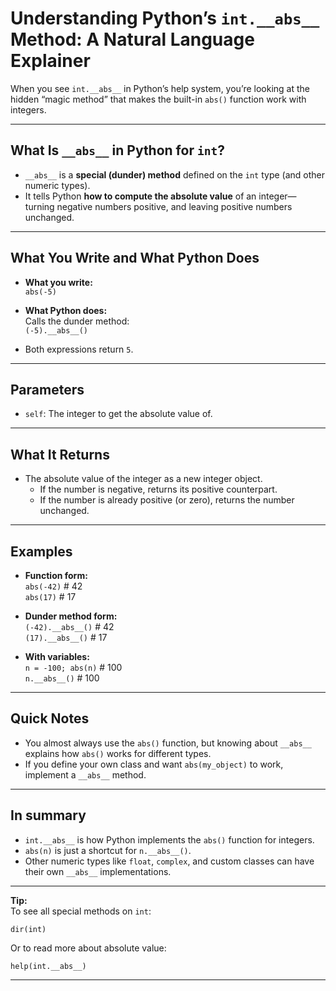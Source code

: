 # Understanding Python’s `int.__abs__` Method: A Natural Language Explainer

When you see `int.__abs__` in Python’s help system, you’re looking at the hidden “magic method” that makes the built-in `abs()` function work with integers.

---

## What Is `__abs__` in Python for `int`?

- `__abs__` is a **special (dunder) method** defined on the `int` type (and other numeric types).
- It tells Python **how to compute the absolute value** of an integer—turning negative numbers positive, and leaving positive numbers unchanged.

---

## What You Write and What Python Does

- **What you write:**  
    `abs(-5)`

- **What Python does:**  
    Calls the dunder method:  
    `(-5).__abs__()`

- Both expressions return `5`.

---

## Parameters

- ``self``: The integer to get the absolute value of.

---

## What It Returns

- The absolute value of the integer as a new integer object.
    - If the number is negative, returns its positive counterpart.
    - If the number is already positive (or zero), returns the number unchanged.

---

## Examples

- **Function form:**  
      `abs(-42)`                    # 42  
      `abs(17)`                     # 17

- **Dunder method form:**  
      `(-42).__abs__()`             # 42  
      `(17).__abs__()`              # 17

- **With variables:**  
      `n = -100; abs(n)`            # 100  
      `n.__abs__()`                 # 100

---

## Quick Notes

- You almost always use the `abs()` function, but knowing about `__abs__` explains how `abs()` works for different types.
- If you define your own class and want `abs(my_object)` to work, implement a `__abs__` method.

---

## In summary

- `int.__abs__` is how Python implements the `abs()` function for integers.
- `abs(n)` is just a shortcut for `n.__abs__()`.
- Other numeric types like `float`, `complex`, and custom classes can have their own `__abs__` implementations.

---

**Tip:**  
To see all special methods on `int`:

    dir(int)

Or to read more about absolute value:

    help(int.__abs__)

---
